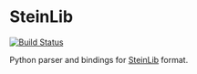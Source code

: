 # SteinLib

[![Build Status](https://travis-ci.org/leandron/steinlib.svg?branch=master)](https://travis-ci.org/leandron/steinlib)

Python parser and bindings for [SteinLib](http://steinlib.zib.de/steinlib.php) format.


